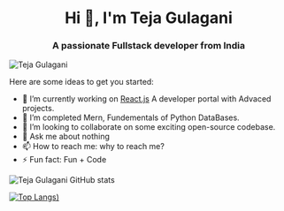 <h1 align="center">Hi 👋, I'm Teja Gulagani</h1>
<h3 align="center">A passionate Fullstack developer from India</h3>

<p align="left"> <img src="https://tejababu846.github.io/Very-New-Portfolio/" alt="Teja Gulagani" /> </p>

Here are some ideas to get you started:



- 🔭 I’m currently working on [React.js](React.js) A developer portal with Advaced projects.
- 🌱 I’m completed Mern, Fundementals of Python DataBases.
- 👯 I’m looking to collaborate on some exciting open-source codebase.
- 💬 Ask me about nothing
- 📫 How to reach me: why to reach me?
- ⚡ Fun fact: Fun + Code


![Teja Gulagani GitHub stats](https://github-readme-stats.vercel.app/api?username=iAmritMalviya&show_icons=true&theme=radical)

[![Top Langs](https://github-readme-stats.vercel.app/api/top-langs/?username=iAmritMalviya&layout=compact&theme=radical))](https://github.com/iAmritMalviya/github-readme-stats)
